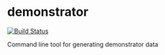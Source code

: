 # demonstrator
[![Build Status](https://travis-ci.com/gherka/demonstrator.svg?branch=master)](https://travis-ci.com/gherka/demonstrator)

Command line tool for generating demonstrator data

